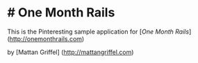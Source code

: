 # # One Month Rails

This is the Pinteresting sample application for [*One Month Rails*] (http://onemonthrails.com)

by [Mattan Griffel] (http://mattangriffel.com)
